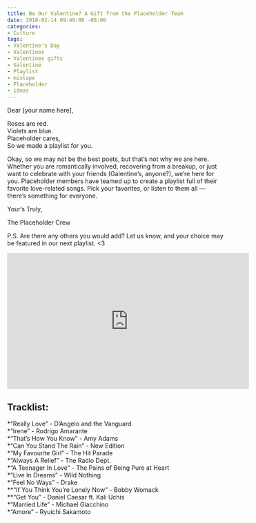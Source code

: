 ```yaml
---
title: Be Our Valentine? A Gift from the Placeholder Team
date: 2018-02-14 09:49:00 -08:00
categories:
- Culture
tags:
- Valentine's Day
- Valentines
- Valentines gifts
- Galentine
- Playlist
- mixtape
- Placeholder
- ideas
---
```


Dear [your name here],

Roses are red.  
Violets are blue.  
Placeholder cares,  
So we made a playlist for you.  
   
Okay, so we may not be the best poets, but that’s not why we are here. Whether you are romantically involved, recovering from a breakup, or just want to celebrate with your friends (Galentine’s, anyone?), we’re here for you. Placeholder members have teamed up to create a playlist full of their favorite love-related songs. Pick your favorites, or listen to them all — there’s something for everyone.  
   
   
Your’s Truly,  
   
The Placeholder Crew  
   
P.S. Are there any others you would add? Let us know, and your choice may be featured in our next playlist. <3 


<iframe width="560" height="315" src="https://www.youtube.com/embed/videoseries?list=PLNuQtgwLBEiUWlxN87DoHHqQGyQyOSZ0J" frameborder="0" allow="autoplay; encrypted-media" allowfullscreen></iframe>


## Tracklist:

*“Really Love” - D’Angelo and the Vanguard  
*“Irene” - Rodrigo Amarante   
*“That’s How You Know” - Amy Adams  
*“Can You Stand The Rain” - New Edition  
*“My Favourite Girl” - The Hit Parade   
*“Always A Relief” - The Radio Dept.   
*“A Teenager In Love” - The Pains of Being Pure at Heart  
*“Live In Dreams” - Wild Nothing   
*“Feel No Ways” - Drake   
**“If You Think You’re Lonely Now” - Bobby Womack   
**“Get You” - Daniel Caesar ft. Kali Uchis   
*“Married Life” - Michael Giacchino    
*“Amore” - Ryuichi Sakamoto   
